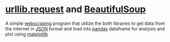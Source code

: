 # [urllib.request](https://docs.python.org/3/library/urllib.html) and [BeautifulSoup](https://pypi.org/project/beautifulsoup4/)
A simple [webscraping](https://en.wikipedia.org/wiki/Web_scraping) program that utilize the both libraries to get data from the internet in [JSON](https://www.json.org/json-en.html) format and load into [pandas](pandas.org) dataframe for analysis and plot using [matplotlib](https://matplotlib.org/)
